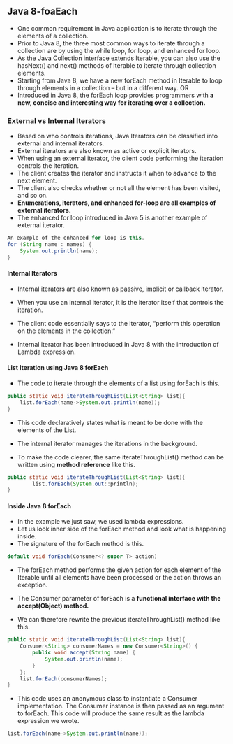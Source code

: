 ## Java 8-foaEach

* One common requirement in Java application is to iterate through the elements of a collection.
* Prior to Java 8, the three most common ways to iterate through a collection are by using the while loop, for loop, and enhanced for loop. 
* As the Java Collection interface extends Iterable, you can also use the hasNext() and next() methods of Iterable to iterate through collection elements.
* Starting from Java 8, we have a new forEach method in Iterable to loop through elements in a collection – but in a different way. OR
* Introduced in Java 8, the forEach loop provides programmers with **a new, concise and interesting way for iterating over a collection.**

### External vs Internal Iterators

* Based on who controls iterations, Java Iterators can be classified into external and internal iterators.
* External iterators are also known as active or explicit iterators. 
* When using an external iterator, the client code performing the iteration controls the iteration. 
* The client creates the iterator and instructs it when to advance to the next element. 
* The client also checks whether or not all the element has been visited, and so on.
* **Enumerations, iterators, and enhanced for-loop are all examples of external iterators.**
* The enhanced for loop introduced in Java 5 is another example of external iterator. 
```java
An example of the enhanced for loop is this.
for (String name : names) {
    System.out.println(name);
}
```
#### Internal Iterators

* Internal iterators are also known as passive, implicit or callback iterator. 
* When you use an internal iterator, it is the iterator itself that controls the iteration. 
* The client code essentially says to the iterator, “perform this operation on the elements in the collection.”

* Internal iterator has been introduced in Java 8 with the introduction of Lambda expression. 

#### List Iteration using Java 8 forEach

* The code to iterate through the elements of a list using forEach is this.
```java
public static void iterateThroughList(List<String> list){
    list.forEach(name->System.out.println(name));
}
```

* This code declaratively states what is meant to be done with the elements of the List. 
* The internal iterator manages the iterations in the background.

* To make the code clearer, the same iterateThroughList() method can be written using **method reference** like this.
```java
public static void iterateThroughList(List<String> list){
        list.forEach(System.out::println);
}
```
#### Inside Java 8 forEach
* In the example we just saw, we used lambda expressions.
* Let us look inner side of the forEach method and look what is happening inside.
* The signature of the forEach method is this.
```java
default void forEach(Consumer<? super T> action)
```
* The forEach method performs the given action for each element of the Iterable until all elements have been processed or the action throws an exception. 
* The Consumer parameter of forEach is a **functional interface with the accept(Object) method.**

* We can therefore rewrite the previous iterateThroughList() method like this.

```java
public static void iterateThroughList(List<String> list){
    Consumer<String> consumerNames = new Consumer<String>() {
        public void accept(String name) {
            System.out.println(name);
        }
    };
    list.forEach(consumerNames);
}
```

* This code uses an anonymous class to instantiate a Consumer implementation. The Consumer instance is then passed as an argument to forEach. This code will produce the same result as the lambda expression we wrote.
```java
list.forEach(name->System.out.println(name));
```
